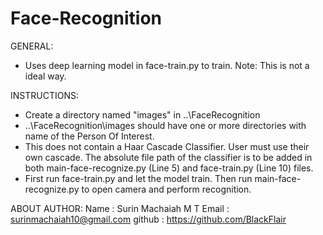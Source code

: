 # Face-Recognition

GENERAL:
- Uses deep learning model in face-train.py to train.
  Note: This is not a ideal way.
  
INSTRUCTIONS:
- Create a directory named "images" in ..\FaceRecognition
- ..\FaceRecognition\images should have one or more directories with name of the Person Of Interest.
- This does not contain a Haar Cascade Classifier. 
  User must use their own cascade. 
  The absolute file path of the classifier is to be added in both main-face-recognize.py (Line 5) and face-train.py (Line 10) files.
- First run face-train.py and let the model train.
  Then run main-face-recognize.py to open camera and perform recognition.
  
ABOUT AUTHOR:
Name   : Surin Machaiah M T
Email  : surinmachaiah10@gmail.com
github : https://github.com/BlackFlair
